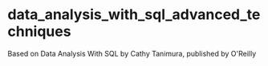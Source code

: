 # data_analysis_with_sql_advanced_techniques
Based on Data Analysis With SQL by Cathy Tanimura, published by O'Reilly
